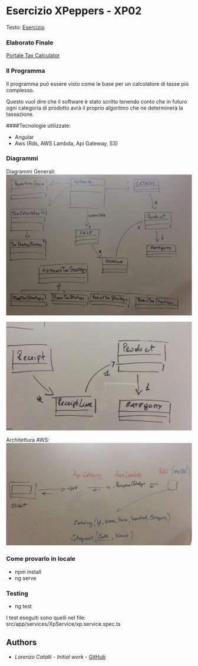 # Esercizio XPeppers - XP02

Testo: [Esercizio](https://github.com/xpeppers/sales-taxes-problem)

### Elaborato Finale
[Portale Tax Calculator](http://esercizioxp.s3-website-eu-west-1.amazonaws.com/home)

### Il Programma

Il programma può essere visto come le base per un calcolatore di tasse più
complesso.

Questo vuol dire che il software è stato scritto tenendo conto che 
in futuro ogni categoria di prodotto avrà il proprio algoritmo che ne determinerà
la tassazione.

####Tecnologie utilizzate: 
- Angular 
- Aws (Rds, AWS Lambda, Api Gateway, S3)

### Diagrammi

Diagrammi Generali:
![alt prova](/src/assets/GitHub-img/cd.jpg)

![alt prova](/src/assets/GitHub-img/cd2.jpg)

Architettura AWS:
![alt prova](/src/assets/GitHub-img/aws.jpg)


### Come provarlo in locale

- npm install
- ng serve

### Testing

- ng test 

I test eseguiti sono quelli nel file: src/app/services/XpService/xp.service.spec.ts

## Authors

* *Lorenzo Catalli* - *Initial work* - [GitHub](https://github.com/LorCat9)
